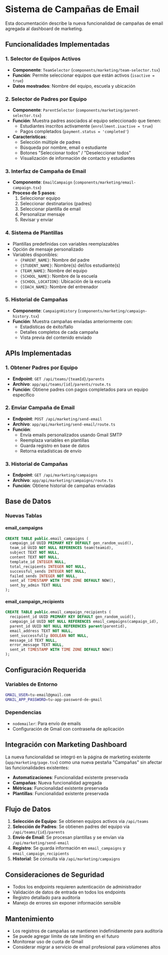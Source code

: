# Sistema de Campañas de Email

Esta documentación describe la nueva funcionalidad de campañas de email agregada al dashboard de marketing.

## Funcionalidades Implementadas

### 1. Selector de Equipos Activos
- **Componente**: `TeamSelector` (`components/marketing/team-selector.tsx`)
- **Función**: Permite seleccionar equipos que están activos (`isactive = true`)
- **Datos mostrados**: Nombre del equipo, escuela y ubicación

### 2. Selector de Padres por Equipo
- **Componente**: `ParentSelector` (`components/marketing/parent-selector.tsx`)
- **Función**: Muestra padres asociados al equipo seleccionado que tienen:
  - Estudiantes inscritos activamente (`enrollment.isactive = true`)
  - Pagos completados (`payment.status = 'completed'`)
- **Características**:
  - Selección múltiple de padres
  - Búsqueda por nombre, email o estudiante
  - Botones "Seleccionar todos" / "Deseleccionar todos"
  - Visualización de información de contacto y estudiantes

### 3. Interfaz de Campaña de Email
- **Componente**: `EmailCampaign` (`components/marketing/email-campaign.tsx`)
- **Proceso de 5 pasos**:
  1. Seleccionar equipo
  2. Seleccionar destinatarios (padres)
  3. Seleccionar plantilla de email
  4. Personalizar mensaje
  5. Revisar y enviar

### 4. Sistema de Plantillas
- Plantillas predefinidas con variables reemplazables
- Opción de mensaje personalizado
- Variables disponibles:
  - `{PARENT_NAME}`: Nombre del padre
  - `{STUDENT_NAME}`: Nombre(s) del/los estudiante(s)
  - `{TEAM_NAME}`: Nombre del equipo
  - `{SCHOOL_NAME}`: Nombre de la escuela
  - `{SCHOOL_LOCATION}`: Ubicación de la escuela
  - `{COACH_NAME}`: Nombre del entrenador

### 5. Historial de Campañas
- **Componente**: `CampaignHistory` (`components/marketing/campaign-history.tsx`)
- **Función**: Muestra campañas enviadas anteriormente con:
  - Estadísticas de éxito/fallo
  - Detalles completos de cada campaña
  - Vista previa del contenido enviado

## APIs Implementadas

### 1. Obtener Padres por Equipo
- **Endpoint**: `GET /api/teams/{teamId}/parents`
- **Archivo**: `app/api/teams/[id]/parents/route.ts`
- **Función**: Obtiene padres con pagos completados para un equipo específico

### 2. Enviar Campaña de Email
- **Endpoint**: `POST /api/marketing/send-email`
- **Archivo**: `app/api/marketing/send-email/route.ts`
- **Función**: 
  - Envía emails personalizados usando Gmail SMTP
  - Reemplaza variables en plantillas
  - Guarda registro en base de datos
  - Retorna estadísticas de envío

### 3. Historial de Campañas
- **Endpoint**: `GET /api/marketing/campaigns`
- **Archivo**: `app/api/marketing/campaigns/route.ts`
- **Función**: Obtiene historial de campañas enviadas

## Base de Datos

### Nuevas Tablas

#### email_campaigns
```sql
CREATE TABLE public.email_campaigns (
  campaign_id UUID PRIMARY KEY DEFAULT gen_random_uuid(),
  team_id UUID NOT NULL REFERENCES team(teamid),
  subject TEXT NOT NULL,
  content TEXT NOT NULL,
  template_id INTEGER NULL,
  total_recipients INTEGER NOT NULL,
  successful_sends INTEGER NOT NULL,
  failed_sends INTEGER NOT NULL,
  sent_at TIMESTAMP WITH TIME ZONE DEFAULT NOW(),
  sent_by_admin TEXT NULL
);
```

#### email_campaign_recipients
```sql
CREATE TABLE public.email_campaign_recipients (
  recipient_id UUID PRIMARY KEY DEFAULT gen_random_uuid(),
  campaign_id UUID NOT NULL REFERENCES email_campaigns(campaign_id),
  parent_id UUID NOT NULL REFERENCES parent(parentid),
  email_address TEXT NOT NULL,
  sent_successfully BOOLEAN NOT NULL,
  message_id TEXT NULL,
  error_message TEXT NULL,
  sent_at TIMESTAMP WITH TIME ZONE DEFAULT NOW()
);
```

## Configuración Requerida

### Variables de Entorno
```bash
GMAIL_USER=tu-email@gmail.com
GMAIL_APP_PASSWORD=tu-app-password-de-gmail
```

### Dependencias
- `nodemailer`: Para envío de emails
- Configuración de Gmail con contraseña de aplicación

## Integración con Marketing Dashboard

La nueva funcionalidad se integró en la página de marketing existente (`app/marketing/page.tsx`) como una nueva pestaña "Campañas" sin afectar las funcionalidades existentes:

- **Automatizaciones**: Funcionalidad existente preservada
- **Campañas**: Nueva funcionalidad agregada
- **Métricas**: Funcionalidad existente preservada  
- **Plantillas**: Funcionalidad existente preservada

## Flujo de Datos

1. **Selección de Equipo**: Se obtienen equipos activos via `/api/teams`
2. **Selección de Padres**: Se obtienen padres del equipo via `/api/teams/{id}/parents`
3. **Envío de Email**: Se procesan plantillas y se envían via `/api/marketing/send-email`
4. **Registro**: Se guarda información en `email_campaigns` y `email_campaign_recipients`
5. **Historial**: Se consulta via `/api/marketing/campaigns`

## Consideraciones de Seguridad

- Todos los endpoints requieren autenticación de administrador
- Validación de datos de entrada en todos los endpoints
- Registro detallado para auditoría
- Manejo de errores sin exponer información sensible

## Mantenimiento

- Los registros de campañas se mantienen indefinidamente para auditoría
- Se puede agregar límite de rate limiting en el futuro
- Monitorear uso de cuota de Gmail
- Considerar migrar a servicio de email profesional para volúmenes altos






